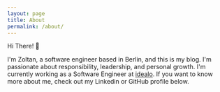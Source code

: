 ```yaml
---
layout: page
title: About
permalink: /about/
---
```


Hi There! 👋

I'm Zoltan, a software engineer based in Berlin, and this is my blog. 
I'm passionate about responsibility, leadership, and personal growth. 
I'm currently working as a Software Engineer at [idealo](https://www.idealo.de/).
If you want to know more about me, check out my Linkedin or GitHub profile below.
